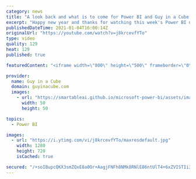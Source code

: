 ```yaml
---
category: news
title: "A look back and what is to come for Power BI and Guy in a Cube (Roundup | Jan 4, 2021)"
excerpt: "Happy new year and thanks for watching this week's Power BI news roundup!  📢 Become a member: https://guyinacu.be/membership   *******************  Want to take your Power BI skills to the next level? We have training courses available to help you with your journey.  🎓 Guy in a Cube courses: https://guyinacu.be/courses"
publishedDateTime: 2021-01-04T16:00:14Z
originalUrl: "https://youtube.com/watch?v=j8krcevfYTo"
type: video
quality: 129
heat: 129
published: true

featuredContent: "<iframe width=\"800\" height=\"500\" frameborder=\"0\" src=\"https://www.youtube.com/embed/j8krcevfYTo\" allow=\"accelerometer; autoplay; encrypted-media; gyroscope; picture-in-picture\" allowfullscreen></iframe>"

provider:
  name: Guy in a Cube
  domain: guyinacube.com
  images:
    - url: "https://smartableai.github.io/microsoft-power-bi/assets/images/organizations/guyinacube.com-50x50.jpg"
      width: 50
      height: 50

topics:
  - Power BI

images:
  - url: "https://i.ytimg.com/vi/j8krcevfYTo/maxresdefault.jpg"
    width: 1280
    height: 720
    isCached: true

secured: "/+soIBupcQKX3smZQxE8a0Or+AagjFNFh8NMk8RNlE86ntUlT4+6xZVISTIi3/azh0lkXz5w3fgEWuhwsOTF2a3kbj+dLqOLxfOZkl+PuXY2vvbcJ0g1tOb5LB3mbACxqgK0TklO05zl4gJKBqLMMf3HGY4BtJa7GOnpzYI5nJvhYfC62Cix0oe1Ieyyf87EkyhzTtpzoe7VJMcZYJkRSZ9Ks0tGVPUQRNOnyxuG+ooA9w4yTFyLGbfuNJznuUN3K3qwx5mq04FlTZvqrz9ZN2m9xqQ+sj5S71X+4ZokNWCazDGXN8EGqyN2ZdGPlUGHRN85UqviKZN+RScQ7c8U+n/NHQBCQFrD38BZO6xSJ67m17leYu3FAey4E6nqctDk/XwPm2jw6Np+AqNiiIDME5wIgceYA+bFHhwSSRFlbqU=;HFjl+gtEL19aZr5fdzKq2w=="
---
```


